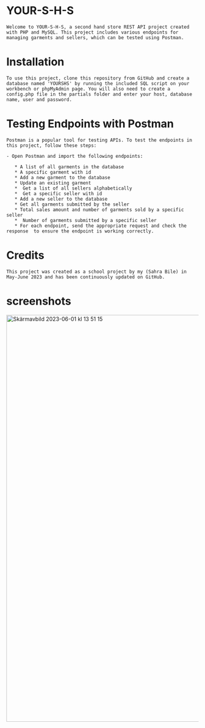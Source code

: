 # YOUR-S-H-S
    Welcome to YOUR-S-H-S, a second hand store REST API project created with PHP and MySQL. This project includes various endpoints for managing garments and sellers, which can be tested using Postman.

#  Installation
    To use this project, clone this repository from GitHub and create a database named 'YOURSHS' by running the included SQL script on your workbench or phpMyAdmin page. You will also need to create a config.php file in the partials folder and enter your host, database name, user and password.

#  Testing Endpoints with Postman
    Postman is a popular tool for testing APIs. To test the endpoints in this project, follow these steps:

    - Open Postman and import the following endpoints:

       * A list of all garments in the database
       * A specific garment with id
       * Add a new garment to the database
       * Update an existing garment
       *  Get a list of all sellers alphabetically
       *  Get a specific seller with id
       * Add a new seller to the database
       * Get all garments submitted by the seller
       * Total sales amount and number of garments sold by a specific seller
       *  Number of garments submitted by a specific seller
       * For each endpoint, send the appropriate request and check the response  to ensure the endpoint is working correctly.


  
# Credits
    This project was created as a school project by my (Sahra Bile) in May-June 2023 and has been continuously updated on GitHub.





# screenshots
   
   <img width="1064" alt="Skärmavbild 2023-06-01 kl  13 51 15" src="https://github.com/Sahra-Bile/YOURSHS-REST-API/assets/114146124/10984699-f2e5-4d07-943a-64b47c1df5e2">







    
















